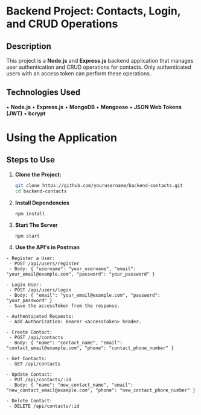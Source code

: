 # Backend Project: Contacts, Login, and CRUD Operations

## Description

This project is a **Node.js** and **Express.js** backend application that manages user authentication and CRUD operations for contacts.
Only authenticated users with an access token can perform these operations.

## Technologies Used

 • **Node.js**
 • **Express.js**
 • **MongoDB**
 • **Mongoose**
 • **JSON Web Tokens (JWT)**
 • **bcrypt**
 
# Using the Application

## Steps to Use

1. **Clone the Project:**
   ```bash
   git clone https://github.com/yourusername/backend-contacts.git
   cd backend-contacts
   ```
2. **Install Dependencies**
   ```
   npm install
   ```
3. **Start The Server**
   ```
   npm start
   ```
4. **Use the API's in Postman**
 ```
- Register a User:
  - POST /api/users/register
  - Body: { "username": "your_username", "email": "your_email@example.com", "password": "your_password" }

- Login User:
  - POST /api/users/login
  - Body: { "email": "your_email@example.com", "password": "your_password" }
  - Save the accessToken from the response.

- Authenticated Requests:
  - Add Authorization: Bearer <accessToken> header.

- Create Contact:
  - POST /api/contacts
  - Body: { "name": "contact_name", "email": "contact_email@example.com", "phone": "contact_phone_number" }

- Get Contacts:
  - GET /api/contacts

- Update Contact:
  - PUT /api/contacts/:id
  - Body: { "name": "new_contact_name", "email": "new_contact_email@example.com", "phone": "new_contact_phone_number" }

- Delete Contact:
  - DELETE /api/contacts/:id
```


